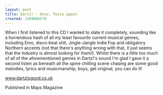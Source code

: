 ```yaml
---
layout: post
title: Dartz! - Once, Twice again
created: 1169086578
---
```

When I first listened to this CD I wanted to slate it completely, sounding like a horrendous hash of all my least favourite current musical genres, including Emo, disco-beat shit, Jingle-Jangle Indie Fop and obligatory Northern accents (not that there's anything wrong with that, it just seems that the Industry is almost looking for them!). Whilst there is a little too much of all of the aforementioned genres in Dartz!'s sound I'm glad I gave it a second listen as beneath all the spine chilling scene chasing are some good melodies, lyrics and musicmanship, boys, get original, you can do it!

<a href='http://www.dartzisgood.co.uk' target='_blank'>www.dartzisgood.co.uk</a>


Published in Maps Magazine
